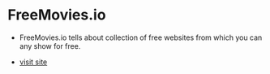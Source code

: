 # FreeMovies.io
- FreeMovies.io tells about collection of free websites from which you can any show for free.

- [visit site](https://ranjitodedra.github.io/FreeMovies.io/)
